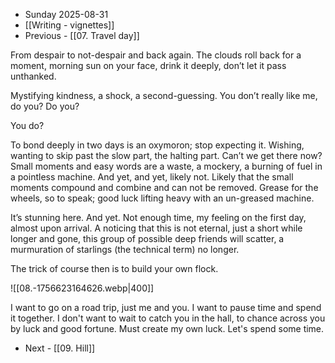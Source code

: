 - Sunday 2025-08-31
- [[Writing - vignettes]]
- Previous - [[07. Travel day]]

From despair to not-despair and back again. The clouds roll back for a moment, morning sun on your face, drink it deeply, don’t let it pass unthanked. 

Mystifying kindness, a shock, a second-guessing. You don’t really like me, do you? Do you? 

You do?

To bond deeply in two days is an oxymoron; stop expecting it. Wishing, wanting to skip past the slow part, the halting part. Can’t we get there now? Small moments and easy words are a waste, a mockery, a burning of fuel in a pointless machine. And yet, and yet, likely not. Likely that the small moments compound and combine and can not be removed. Grease for the wheels, so to speak; good luck lifting heavy with an un-greased machine.

It’s stunning here. And yet. Not enough time, my feeling on the first day, almost upon arrival. A noticing that this is not eternal, just a short while longer and gone, this group of possible deep friends will scatter, a murmuration of starlings (the technical term) no longer. 

The trick of course then is to build your own flock.

![[08.-1756623164626.webp|400]]

I want to go on a road trip, just me and you. I want to pause time and spend it together. I don't want to wait to catch you in the hall, to chance across you by luck and good fortune. Must create my own luck. Let's spend some time.  

- Next - [[09. Hill]]